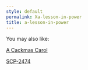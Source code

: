 ```yaml
---
style: default
permalink: Xa-lesson-in-power
title: a-lesson-in-power
---
```

You may also like:

[A Cackmas Carol](http://scp-wiki.net/a-cackmas-carol)

[SCP-2474](http://scp-wiki.net/scp-2474)
